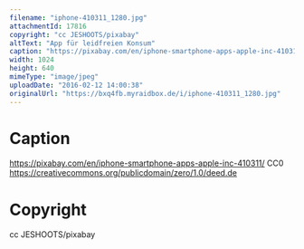```yaml
---
filename: "iphone-410311_1280.jpg"
attachmentId: 17816
copyright: "cc JESHOOTS/pixabay"
altText: "App für leidfreien Konsum"
caption: "https://pixabay.com/en/iphone-smartphone-apps-apple-inc-410311/\nCC0\nhttps://creativecommons.org/publicdomain/zero/1.0/deed.de"
width: 1024
height: 640
mimeType: "image/jpeg"
uploadDate: "2016-02-12 14:00:38"
originalUrl: "https://bxq4fb.myraidbox.de/i/iphone-410311_1280.jpg"
---
```


# Caption

https://pixabay.com/en/iphone-smartphone-apps-apple-inc-410311/
CC0
https://creativecommons.org/publicdomain/zero/1.0/deed.de

# Copyright

cc JESHOOTS/pixabay
